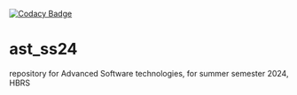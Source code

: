 [![Codacy Badge](https://app.codacy.com/project/badge/Grade/456677987e644642b1ceac03558b15ee)](https://app.codacy.com?utm_source=gh&utm_medium=referral&utm_content=&utm_campaign=Badge_grade)


# ast_ss24
 repository for Advanced Software technologies, for summer semester 2024, HBRS
